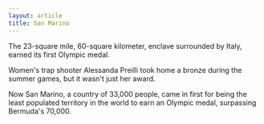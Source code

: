 ```yaml
---
layout: article
title: San Marino
---
```


The 23-square mile, 60-square kilometer, enclave surrounded by Italy, earned its first Olympic medal.

Women's trap shooter Alessanda Preilli took home a bronze during the summer games, but it wasn't just her award. 

Now San Marino, a country of 33,000 people, came in first for being the least populated territory in the world to earn an Olympic medal, surpassing Bermuda's 70,000.